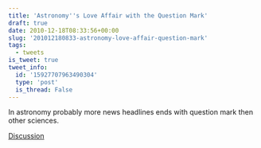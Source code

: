 ```yaml
---
title: 'Astronomy''s Love Affair with the Question Mark'
draft: true
date: 2010-12-18T08:33:56+00:00
slug: '201012180833-astronomy-love-affair-question-mark'
tags:
  - tweets
is_tweet: true
tweet_info:
  id: '15927707963490304'
  type: 'post'
  is_thread: False
---
```




In astronomy probably more news headlines ends with question mark then other sciences.

[Discussion](https://x.com/sytelus/status/15927707963490304)
